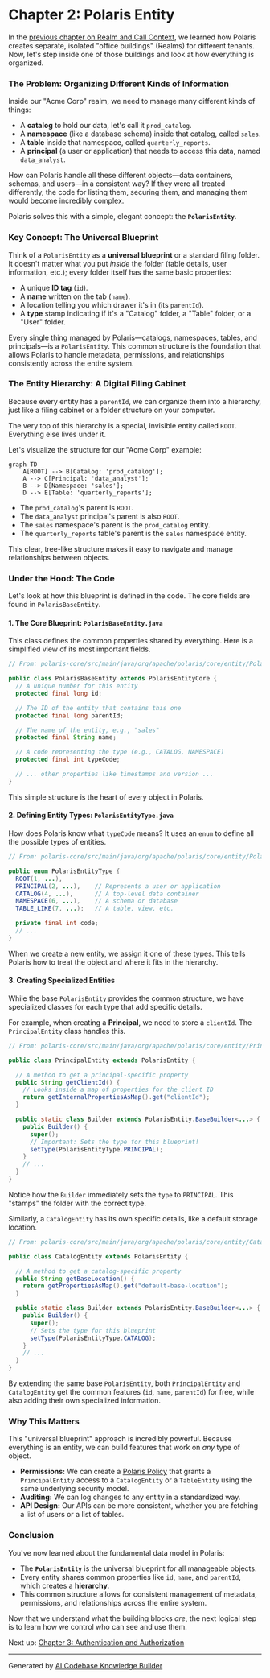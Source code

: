 # Chapter 2: Polaris Entity

In the [previous chapter on Realm and Call Context](01_realm_and_call_context_.md), we learned how Polaris creates separate, isolated "office buildings" (Realms) for different tenants. Now, let's step inside one of those buildings and look at how everything is organized.

### The Problem: Organizing Different Kinds of Information

Inside our "Acme Corp" realm, we need to manage many different kinds of things:
*   A **catalog** to hold our data, let's call it `prod_catalog`.
*   A **namespace** (like a database schema) inside that catalog, called `sales`.
*   A **table** inside that namespace, called `quarterly_reports`.
*   A **principal** (a user or application) that needs to access this data, named `data_analyst`.

How can Polaris handle all these different objects—data containers, schemas, and users—in a consistent way? If they were all treated differently, the code for listing them, securing them, and managing them would become incredibly complex.

Polaris solves this with a simple, elegant concept: the **`PolarisEntity`**.

### Key Concept: The Universal Blueprint

Think of a `PolarisEntity` as a **universal blueprint** or a standard filing folder. It doesn't matter what you put *inside* the folder (table details, user information, etc.); every folder itself has the same basic properties:
*   A unique **ID tag** (`id`).
*   A **name** written on the tab (`name`).
*   A location telling you which drawer it's in (its `parentId`).
*   A **type** stamp indicating if it's a "Catalog" folder, a "Table" folder, or a "User" folder.

Every single thing managed by Polaris—catalogs, namespaces, tables, and principals—is a `PolarisEntity`. This common structure is the foundation that allows Polaris to handle metadata, permissions, and relationships consistently across the entire system.

### The Entity Hierarchy: A Digital Filing Cabinet

Because every entity has a `parentId`, we can organize them into a hierarchy, just like a filing cabinet or a folder structure on your computer.

The very top of this hierarchy is a special, invisible entity called `ROOT`. Everything else lives under it.

Let's visualize the structure for our "Acme Corp" example:

```mermaid
graph TD
    A[ROOT] --> B[Catalog: 'prod_catalog'];
    A --> C[Principal: 'data_analyst'];
    B --> D[Namespace: 'sales'];
    D --> E[Table: 'quarterly_reports'];
```

*   The `prod_catalog`'s parent is `ROOT`.
*   The `data_analyst` principal's parent is also `ROOT`.
*   The `sales` namespace's parent is the `prod_catalog` entity.
*   The `quarterly_reports` table's parent is the `sales` namespace entity.

This clear, tree-like structure makes it easy to navigate and manage relationships between objects.

### Under the Hood: The Code

Let's look at how this blueprint is defined in the code. The core fields are found in `PolarisBaseEntity`.

#### 1. The Core Blueprint: `PolarisBaseEntity.java`

This class defines the common properties shared by everything. Here is a simplified view of its most important fields.

```java
// From: polaris-core/src/main/java/org/apache/polaris/core/entity/PolarisBaseEntity.java

public class PolarisBaseEntity extends PolarisEntityCore {
  // A unique number for this entity
  protected final long id;

  // The ID of the entity that contains this one
  protected final long parentId;

  // The name of the entity, e.g., "sales"
  protected final String name;

  // A code representing the type (e.g., CATALOG, NAMESPACE)
  protected final int typeCode;

  // ... other properties like timestamps and version ...
}
```
This simple structure is the heart of every object in Polaris.

#### 2. Defining Entity Types: `PolarisEntityType.java`

How does Polaris know what `typeCode` means? It uses an `enum` to define all the possible types of entities.

```java
// From: polaris-core/src/main/java/org/apache/polaris/core/entity/PolarisEntityType.java

public enum PolarisEntityType {
  ROOT(1, ...),
  PRINCIPAL(2, ...),    // Represents a user or application
  CATALOG(4, ...),      // A top-level data container
  NAMESPACE(6, ...),    // A schema or database
  TABLE_LIKE(7, ...);   // A table, view, etc.

  private final int code;
  // ...
}
```
When we create a new entity, we assign it one of these types. This tells Polaris how to treat the object and where it fits in the hierarchy.

#### 3. Creating Specialized Entities

While the base `PolarisEntity` provides the common structure, we have specialized classes for each type that add specific details.

For example, when creating a **Principal**, we need to store a `clientId`. The `PrincipalEntity` class handles this.

```java
// From: polaris-core/src/main/java/org/apache/polaris/core/entity/PrincipalEntity.java

public class PrincipalEntity extends PolarisEntity {

  // A method to get a principal-specific property
  public String getClientId() {
    // Looks inside a map of properties for the client ID
    return getInternalPropertiesAsMap().get("clientId");
  }

  public static class Builder extends PolarisEntity.BaseBuilder<...> {
    public Builder() {
      super();
      // Important: Sets the type for this blueprint!
      setType(PolarisEntityType.PRINCIPAL);
    }
    // ...
  }
}
```
Notice how the `Builder` immediately sets the `type` to `PRINCIPAL`. This "stamps" the folder with the correct type.

Similarly, a `CatalogEntity` has its own specific details, like a default storage location.

```java
// From: polaris-core/src/main/java/org/apache/polaris/core/entity/CatalogEntity.java

public class CatalogEntity extends PolarisEntity {

  // A method to get a catalog-specific property
  public String getBaseLocation() {
    return getPropertiesAsMap().get("default-base-location");
  }

  public static class Builder extends PolarisEntity.BaseBuilder<...> {
    public Builder() {
      super();
      // Sets the type for this blueprint
      setType(PolarisEntityType.CATALOG);
    }
    // ...
  }
}
```
By extending the same base `PolarisEntity`, both `PrincipalEntity` and `CatalogEntity` get the common features (`id`, `name`, `parentId`) for free, while also adding their own specialized information.

### Why This Matters

This "universal blueprint" approach is incredibly powerful. Because everything is an entity, we can build features that work on *any* type of object.
*   **Permissions:** We can create a [Polaris Policy](06_polaris_policy_.md) that grants a `PrincipalEntity` access to a `CatalogEntity` or a `TableEntity` using the same underlying security model.
*   **Auditing:** We can log changes to any entity in a standardized way.
*   **API Design:** Our APIs can be more consistent, whether you are fetching a list of users or a list of tables.

### Conclusion

You've now learned about the fundamental data model in Polaris:

*   The **`PolarisEntity`** is the universal blueprint for all manageable objects.
*   Every entity shares common properties like `id`, `name`, and `parentId`, which creates a **hierarchy**.
*   This common structure allows for consistent management of metadata, permissions, and relationships across the entire system.

Now that we understand what the building blocks *are*, the next logical step is to learn how we control who can see and use them.

Next up: [Chapter 3: Authentication and Authorization](03_authentication_and_authorization_.md)

---

Generated by [AI Codebase Knowledge Builder](https://github.com/The-Pocket/Tutorial-Codebase-Knowledge)